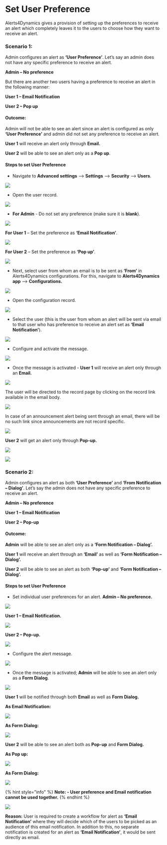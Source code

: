# Set User Preference

Alerts4Dynamics gives a provision of setting up the preferences to receive an alert which completely leaves it to the users to choose how they want to receive an alert.&#x20;

### Scenario 1:&#x20;

Admin configures an alert as **‘User Preference’**. Let’s say an admin does not have any specific preference to receive an alert.&#x20;

**Admin – No preference**&#x20;

But there are another two users having a preference to receive an alert in the following manner:&#x20;

**User 1 – Email Notification**&#x20;

**User 2 – Pop up**&#x20;

#### Outcome:&#x20;

Admin will not be able to see an alert since an alert is configured as only **‘User Preference’** and admin did not set any preference to receive an alert.&#x20;

**User 1** will receive an alert only through **Email.**&#x20;

**User 2** will be able to see an alert only as a **Pop up**.

#### Steps to set User Preference

* Navigate to **Advanced settings** --> **Settings** --> **Security** --> **Users**.

![](<../../.gitbook/assets/Set Pref1\_1.png>)

* Open the user record.

![](<../../.gitbook/assets/Set Pref1\_2.png>)

* **For Admin** - Do not set any preference (make sure it is **blank**).

![](<../../.gitbook/assets/Set Pref1\_3.png>)

**For User 1** – Set the preference as **‘Email Notification’**.

![](<../../.gitbook/assets/Set Pref1\_4.png>)

**For User 2** – Set the preference as **‘Pop up’**.

![](<../../.gitbook/assets/Set Pref1\_5.png>)

* Next, select user from whom an email is to be sent as **‘From’** in Alerts4Dynamics configurations. For this, navigate to **Alerts4Dynamics app** --> **Configurations.**

![](<../../.gitbook/assets/Set Pref1\_6.png>)

* Open the configuration record.

![](<../../.gitbook/assets/Set Pref1\_7.png>)

* Select the user (this is the user from whom an alert will be sent via email to that user who has preference to receive an alert set as **‘Email Notification’**).

![](<../../.gitbook/assets/Set Pref1\_8.png>)

* Configure and activate the message.

![](<../../.gitbook/assets/Set Pref1\_9.png>)

* Once the message is activated - **User 1** will receive an alert only through an **Email.**

![](<../../.gitbook/assets/Set Pref1\_10.png>)

The user will be directed to the record page by clicking on the record link available in the email body.

![](<../../.gitbook/assets/Set Pref1\_11.png>)

In case of an announcement alert being sent through an email, there will be no such link since announcements are not record specific.

![](<../../.gitbook/assets/Set Pref1\_12.png>)

**User 2** will get an alert only through **Pop-up.**

![](<../../.gitbook/assets/Set Pref1\_13 (1).png>)

![](<../../.gitbook/assets/Set Pref1\_14.png>)

### Scenario 2:

Admin configures an alert as both **‘User Preference’** and **‘From Notification – Dialog’**. Let’s say the admin does not have any specific preference to receive an alert.

**Admin – No preference**

**User 1 – Email Notification**

**User 2 – Pop-up**

#### Outcome:

**Admin** will be able to see an alert only as a **‘Form Notification – Dialog’.**

**User 1** will receive an alert through an **‘Email’** as well as **‘Form Notification – Dialog’.**

**User 2** will be able to see an alert as both **‘Pop-up’** and **‘Form Notification – Dialog’.**

#### Steps to set User Preference

* Set individual user preferences for an alert. **Admin – No preference.**

![](<../../.gitbook/assets/Set Pref2\_1.png>)

**User 1 – Email Notification.**

![](<../../.gitbook/assets/Set Pref2\_2.png>)

**User 2 – Pop-up.**

![](<../../.gitbook/assets/Set Pref2\_3.png>)

* Configure the alert message.

![](<../../.gitbook/assets/Set Pref2\_4.png>)

* Once the message is activated; **Admin** will be able to see an alert only as a **Form Dialog**.

![](<../../.gitbook/assets/Set Pref2\_5.png>)

**User 1** will be notified through both **Email** as well as **Form Dialog.**

**As Email Notification:**

![](<../../.gitbook/assets/Set Pref2\_6.png>)

**As Form Dialog:**

![](<../../.gitbook/assets/Set Pref2\_7.png>)

**User 2** will be able to see an alert both as **Pop-up** and **Form Dialog.**

**As Pop up:**

![](<../../.gitbook/assets/Set Pref2\_8.png>)

**As Form Dialog:**

![](<../../.gitbook/assets/Set Pref2\_9.png>)

{% hint style="info" %}
**Note: - User preference and Email notification cannot be used together.**
{% endhint %}

![](<../../.gitbook/assets/Set Pref2\_10.png>)

**Reason:** User is required to create a workflow for alert as **‘Email Notification’** where they will decide which of the users to be picked as an audience of this email notification. In addition to this, no separate notification is created for an alert as **‘Email Notification’**, it would be sent directly as email.
